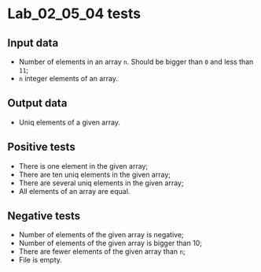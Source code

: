 # Lab_02_05_04 tests
## Input data
- Number of elements in an array `n`. Should be bigger than `0` and less than `11`;
- `n` integer elements of an array.
## Output data
- Uniq elements of a given array.
## Positive tests
- There is one element in the given array;
- There are ten uniq elements in the given array;
- There are several uniq elements in the given array;
- All elements of an array are equal.
## Negative tests
- Number of elements of the given array is negative;
- Number of elements of the given array is bigger than 10;
- There are fewer elements of the given array than `n`;
- File is empty.
